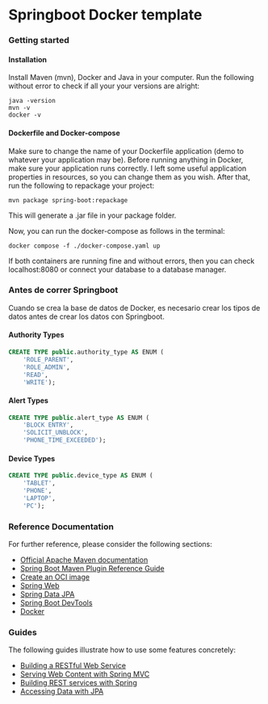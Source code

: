 # Springboot Docker template

### Getting started

#### Installation

Install Maven (mvn), Docker and Java in your computer.
Run the following without error to check if all your your versions are alright:
```
java -version
mvn -v
docker -v
```

#### Dockerfile and Docker-compose
Make sure to change the name of your Dockerfile application (demo to whatever your application may be).
Before running anything in Docker, make sure your application runs correctly. I left some useful application properties in resources, so you can change them as you wish. After that, run the following to repackage your project:
```
mvn package spring-boot:repackage
```
This will generate a .jar file in your package folder.

Now, you can run the docker-compose as follows in the terminal:
```
docker compose -f ./docker-compose.yaml up
```
If both containers are running fine and without errors, then you can check localhost:8080 or connect your database to a database manager.

### Antes de correr Springboot

Cuando se crea la base de datos de Docker, es necesario crear los tipos de datos antes de crear los datos con Springboot.

#### Authority Types
```sql
CREATE TYPE public.authority_type AS ENUM (
	'ROLE_PARENT',
	'ROLE_ADMIN',
	'READ',
	'WRITE');
```

#### Alert Types
```sql
CREATE TYPE public.alert_type AS ENUM (
	'BLOCK ENTRY',
	'SOLICIT_UNBLOCK',
	'PHONE_TIME_EXCEEDED');
```

#### Device Types
```sql
CREATE TYPE public.device_type AS ENUM (
	'TABLET',
	'PHONE',
	'LAPTOP',
	'PC');
```

### Reference Documentation
For further reference, please consider the following sections:

* [Official Apache Maven documentation](https://maven.apache.org/guides/index.html)
* [Spring Boot Maven Plugin Reference Guide](https://docs.spring.io/spring-boot/docs/3.0.5/maven-plugin/reference/html/)
* [Create an OCI image](https://docs.spring.io/spring-boot/docs/3.0.5/maven-plugin/reference/html/#build-image)
* [Spring Web](https://docs.spring.io/spring-boot/docs/3.0.5/reference/htmlsingle/#web)
* [Spring Data JPA](https://docs.spring.io/spring-boot/docs/3.0.5/reference/htmlsingle/#data.sql.jpa-and-spring-data)
* [Spring Boot DevTools](https://docs.spring.io/spring-boot/docs/3.0.5/reference/htmlsingle/#using.devtools)
* [Docker](https://docs.docker.com/)

### Guides
The following guides illustrate how to use some features concretely:

* [Building a RESTful Web Service](https://spring.io/guides/gs/rest-service/)
* [Serving Web Content with Spring MVC](https://spring.io/guides/gs/serving-web-content/)
* [Building REST services with Spring](https://spring.io/guides/tutorials/rest/)
* [Accessing Data with JPA](https://spring.io/guides/gs/accessing-data-jpa/)

